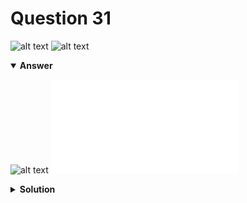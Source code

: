 # Question 31
![alt text](../ques-ref-31-35.png)
![alt text](q31.png)

<details open>
<summary><b>Answer</b></summary>

![alt text](a31.svg)
![alt text](a31.py)
</details>

<details>
<summary><b>Solution</b></summary>

![alt text](s31.png)
</details>
